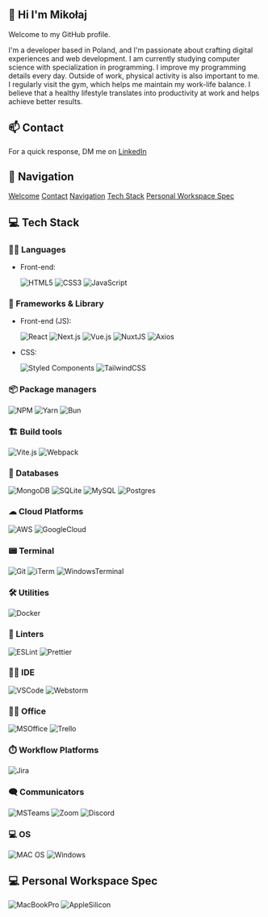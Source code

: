 ## 👋 Hi I'm Mikołaj
Welcome to my GitHub profile.

I'm a developer based in Poland, and I'm passionate about crafting digital experiences and web development. I am currently studying computer science with specialization in programming. I improve my programming details every day. Outside of work, physical activity is also important to me. I regularly visit the gym, which helps me maintain my work-life balance. I believe that a healthy lifestyle translates into productivity at work and helps achieve better results.

## 📫 Contact
For a quick response, DM me on [LinkedIn](https://www.linkedin.com/in/miko%C5%82ajgawron/)

## 🧭 Navigation

[Welcome](#-hi-im-mikołaj)
[Contact](#-contact)
[Navigation](#-navigation)
[Tech Stack](#-tech-stack)
[Personal Workspace Spec](#-personal-workspace-spec)

## 💻 Tech Stack

### 👩‍💻 Languages

- Front-end:
  
  ![HTML5](https://img.shields.io/badge/html5-%23E34F26.svg?style=for-the-badge&logo=html5&logoColor=white)
  ![CSS3](https://img.shields.io/badge/css3-%231572B6.svg?style=for-the-badge&logo=css3&logoColor=white)
  ![JavaScript](https://img.shields.io/badge/javascript-%23323330.svg?style=for-the-badge&logo=javascript&logoColor=%23F7DF1E)

### 🚀 Frameworks & Library

- Front-end (JS):
  
  ![React](https://img.shields.io/badge/React-20232A?style=for-the-badge&logo=react&logoColor=61DAFB)
  ![Next.js](https://img.shields.io/badge/next%20js-000000?style=for-the-badge&logo=nextdotjs&logoColor=white)
  ![Vue.js](https://img.shields.io/badge/vuejs-%2335495e.svg?style=for-the-badge&logo=vuedotjs&logoColor=%234FC08D)
  ![NuxtJS](https://img.shields.io/badge/Nuxt-black?style=for-the-badge&logo=nuxt.js&logoColor=white)
  ![Axios](https://img.shields.io/badge/axios-671ddf?&style=for-the-badge&logo=axios&logoColor=white)

- CSS:
  
  ![Styled Components](https://img.shields.io/badge/styled--components-DB7093?style=for-the-badge&logo=styled-components&logoColor=white)
  ![TailwindCSS](https://img.shields.io/badge/tailwindcss-%2338B2AC.svg?style=for-the-badge&logo=tailwind-css&logoColor=white)

### 📦 Package managers

![NPM](https://img.shields.io/badge/NPM-%23000000.svg?style=for-the-badge&logo=npm&logoColor=white)
![Yarn](https://img.shields.io/badge/yarn-%232C8EBB.svg?style=for-the-badge&logo=yarn&logoColor=white)
![Bun](https://img.shields.io/badge/bun-282a36?style=for-the-badge&logo=bun&logoColor=fbf0df)

### 🏗 Build tools

![Vite.js](https://img.shields.io/badge/Vite-B73BFE?style=for-the-badge&logo=vite&logoColor=FFD62E)
![Webpack](https://img.shields.io/badge/webpack-%238DD6F9.svg?style=for-the-badge&logo=webpack&logoColor=black)

### 💾 Databases

![MongoDB](https://img.shields.io/badge/MongoDB-%234ea94b.svg?style=for-the-badge&logo=mongodb&logoColor=white)
![SQLite](https://img.shields.io/badge/Sqlite-003B57?style=for-the-badge&logo=sqlite&logoColor=white)
![MySQL](https://img.shields.io/badge/mysql-%2300f.svg?style=for-the-badge&logo=mysql&logoColor=white)
![Postgres](https://img.shields.io/badge/postgres-%23316192.svg?style=for-the-badge&logo=postgresql&logoColor=white)

### ☁ Cloud Platforms

![AWS](https://img.shields.io/badge/Amazon_AWS-FF9900?style=for-the-badge&logo=amazonaws&logoColor=white)
![GoogleCloud](https://img.shields.io/badge/Google_Cloud-4285F4?style=for-the-badge&logo=google-cloud&logoColor=white)

### 📟 Terminal

![Git](https://img.shields.io/badge/GIT-E44C30?style=for-the-badge&logo=git&logoColor=white)
![iTerm](https://img.shields.io/badge/iTerm2-000000?style=for-the-badge&logo=iterm2&logoColor=white)
![WindowsTerminal](https://img.shields.io/badge/windows%20terminal-4D4D4D?style=for-the-badge&logo=windows%20terminal&logoColor=white)

### 🛠 Utilities

![Docker](https://img.shields.io/badge/docker-%230db7ed.svg?style=for-the-badge&logo=docker&logoColor=white)

### 🧐 Linters

![ESLint](https://img.shields.io/badge/ESLint-4B3263?style=for-the-badge&logo=eslint&logoColor=white)
![Prettier](https://img.shields.io/badge/prettier-1A2C34?style=for-the-badge&logo=prettier&logoColor=F7BA3E)

### 👩‍💻 IDE

![VSCode](https://img.shields.io/badge/VSCode-0078D4?style=for-the-badge&logo=visual%20studio%20code&logoColor=white)
![Webstorm](https://img.shields.io/badge/WebStorm-000000?style=for-the-badge&logo=WebStorm&logoColor=white)

### 👨‍💻 Office

![MSOffice](https://img.shields.io/badge/Microsoft_Office-D83B01?style=for-the-badge&logo=microsoft-office&logoColor=white)
![Trello](https://img.shields.io/badge/Trello-%23026AA7.svg?style=for-the-badge&logo=Trello&logoColor=white)

### ⏱️ Workflow Platforms

![Jira](https://img.shields.io/badge/jira-%230A0FFF.svg?style=for-the-badge&logo=jira&logoColor=white)

### 🗨 Communicators

![MSTeams](https://img.shields.io/badge/Microsoft_Teams-6264A7?style=for-the-badge&logo=microsoft-teams&logoColor=white)
![Zoom](https://img.shields.io/badge/Zoom-2D8CFF?style=for-the-badge&logo=zoom&logoColor=white)
![Discord](https://img.shields.io/badge/Discord-5865F2?style=for-the-badge&logo=discord&logoColor=white)

### 💻 OS

![MAC OS](https://img.shields.io/badge/mac%20os-000000?style=for-the-badge&logo=apple&logoColor=white)
![Windows](https://img.shields.io/badge/Windows-0078D6?style=for-the-badge&logo=windows&logoColor=white)

## 💻 Personal Workspace Spec

![MacBookPro](https://img.shields.io/badge/Apple-MacBook_Pro_2023-333333?style=for-the-badge&logo=apple&logoColor=white)
![AppleSilicon](https://img.shields.io/badge/apple%20silicon-333333?style=for-the-badge&logo=apple&logoColor=white)
